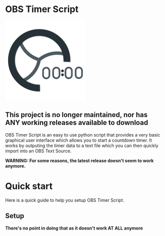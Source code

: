 # OBS Timer Script
![Logo](logo.png)

## This project is no longer maintained, nor has ANY working releases available to download

OBS Timer Script is an easy to use python script that provides a very basic graphical user interface which allows you to start a countdown timer.
It works by outputing the timer data to a text file which you can then quickly import into an OBS Text Source.

**WARNING: For some reasons, the latest release doesn't seem to work anymore.**

# Quick start

Here is a quick guide to help you setup OBS Timer Script.

## Setup

**There's no point in doing that as it doesn't work AT ALL anymore**
